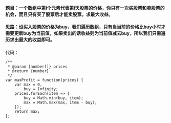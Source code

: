 #### 题目：一个数组中第i个元素代表第i天股票的价格，你只有一次买股票和卖股票的机会，而且只有买了股票后才能卖股票。求最大收益。

#### 思路：设买入股票的价格为buy，我们遍历数组，只有当当前的价格比buy小时才需要更新buy为当前值，如果卖出的话收益则为当前值减去buy，所以我们只需遍历求出最大的收益即可。
####

代码：
```
/**
 * @param {number[]} prices
 * @return {number}
 */
var maxProfit = function(prices) {
    var max = 0,
        buy = Infinity;
    prices.forEach(item => {
        buy = Math.min(buy, item);
        max = Math.max(max, item - buy);
    });
    return max;
};
```
